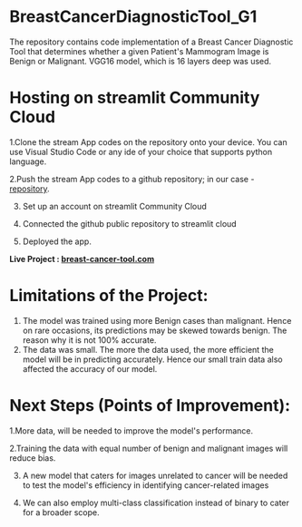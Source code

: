 # **BreastCancerDiagnosticTool_G1**
The repository contains code implementation of a Breast Cancer Diagnostic Tool that determines whether a given Patient's Mammogram Image is Benign or Malignant. VGG16 model, which is 16 layers deep was used.


# **Hosting on streamlit Community Cloud**
1.Clone the stream App codes on the repository onto your device. You can use Visual Studio Code or any ide of your choice that supports python language.

2.Push the stream App codes to a github repository; in our case - [repository](https://github.com/johnthuo1/breast-cancer-tool).

3. Set up an account on streamlit Community Cloud

4. Connected the github public repository to streamlit cloud

5. Deployed the app.

  **Live Project : [breast-cancer-tool.com](https://johnthuo1-breast-cancer-tool-streamapp-647vh4.streamlit.app/)**
  
  # **Limitations of the Project:**
1. The model was trained using more Benign cases than malignant. Hence on rare occasions, its predictions may be skewed towards benign. The reason why it is not 100% accurate.
2. The data was small. The more the data used, the more efficient the model will be in predicting accurately. Hence our small train data also affected the accuracy of our model.
  
  # **Next Steps (Points of Improvement):**
1.More data, will be needed to improve the model's performance. 

2.Training the data with equal number of benign and malignant images will reduce bias. 

3. A new model that caters for images unrelated to cancer will be needed to test the model's efficiency in identifying cancer-related images 

4. We can also employ multi-class classification instead of binary to cater for a broader scope.
  
 
